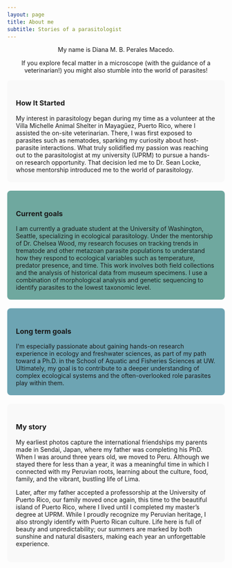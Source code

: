 ```yaml
---
layout: page
title: About me
subtitle: Stories of a parasitologist
---
```


<p style="text-align:center;">My name is Diana M. B. Perales Macedo.</p>

<p style="text-align:center;">If you explore fecal matter in a microscope (with the guidance of a veterinarian!) you might also stumble into the world of parasites!</p> 


<div id="slideshow" style="max-width:600px; margin:auto;">
  <img src="/assets/img/field1.jpg" style="width:100%; display:none;">
  <img src="/assets/img/field2.jpg" style="width:100%; display:none;">
  <img src="/assets/img/field3.jpg" style="width:100%; display:none;">
  <img src="/assets/img/field4.jpg" style="width:100%; display:none;">
  <img src="/assets/img/field5.jpg" style="width:100%; display:none;">
  <img src="/assets/img/field6.jpg" style="width:100%; display:none;">
  <img src="/assets/img/field7.jpg" style="width:100%; display:none;">
  <img src="/assets/img/field8.jpg" style="width:100%; display:none;">
  <img src="/assets/img/fieldh9.jpg" style="width:100%; display:none;">
  <img src="/assets/img/field10.jpg" style="width:100%; display:none;">
  <img src="/assets/img/field11.jpg" style="width:100%; display:none;">
  <img src="/assets/img/field12.jpg" style="width:100%; display:none;">
  <img src="/assets/img/fieldh13.jpg" style="width:100%; display:none;">
  <img src="/assets/img/field14.jpg" style="width:100%; display:none;">
  <img src="/assets/img/field15.jpg" style="width:100%; display:none;">
  <img src="/assets/img/field16.jpg" style="width:100%; display:none;">
  <img src="/assets/img/fieldh17.jpg" style="width:100%; display:none;">
  <img src="/assets/img/field18.jpg" style="width:100%; display:none;">
  <img src="/assets/img/field19.jpg" style="width:100%; display:none;">
</div>

<script>
  let slideIndex = 0;
  const slides = document.querySelectorAll("#slideshow img");

  function showSlides() {
    for (let i = 0; i < slides.length; i++) {
      slides[i].style.display = "none";
    }
    slideIndex++;
    if (slideIndex > slides.length) { slideIndex = 1; }
    slides[slideIndex - 1].style.display = "block";
    setTimeout(showSlides, 3000);
  }

  document.addEventListener("DOMContentLoaded", showSlides);
</script>

<div style="background-color:#f9f9f9; padding:20px; border-radius:8px; margin-bottom:20px;">
  <h3>How It Started</h3>
     My interest in parasitology began during my time as a volunteer at the Villa Michelle Animal Shelter in Mayagüez, Puerto Rico, where I assisted the on-site veterinarian. There, I was first exposed to parasites such as nematodes, sparking my curiosity about host-parasite interactions. What truly solidified my passion was reaching out to the parasitologist at my university (UPRM) to pursue a hands-on research opportunity. That decision led me to Dr. Sean Locke, whose mentorship introduced me to the world of parasitology. 

</div>

<div style="background-color:#6FA89F; padding:20px; border-radius:8px; margin-bottom:20px;">
  <h3>Current goals</h3>
     I am currently a graduate student at the University of Washington, Seattle, specializing in ecological parasitology. Under the mentorship of Dr. Chelsea Wood, my research focuses on tracking trends in trematode and other metazoan parasite populations to understand how they respond to ecological variables such as temperature, predator presence, and time. This work involves both field collections and the analysis of historical data from museum specimens. I use a combination of morphological analysis and genetic sequencing to identify parasites to the lowest taxonomic level. 

</div>

<div style="background-color:#6DA4B3; padding:20px; border-radius:8px; margin-bottom:20px;">
  <h3>Long term goals</h3>
   I'm especially passionate about gaining hands-on research experience in ecology and freshwater sciences, as part of my path toward a Ph.D. in the School of Aquatic and Fisheries Sciences at UW. Ultimately, my goal is to contribute to a deeper understanding of complex ecological systems and the often-overlooked role parasites play within them. 

</div>

<!-- Second carousel -->
<div id="slide" style="max-width:600px; margin:auto;">
  <img src="/assets/img/story1.jpg" style="width:100%; display:none;">
  <img src="/assets/img/story2.jpg" style="width:100%; display:none;">
</div>

<script>
  let storyIndex = 0;
  const storySlides = document.querySelectorAll("#slide img");

  function showStory() {
    for (let i = 0; i < storySlides.length; i++) {
      storySlides[i].style.display = "none";
    }
    storyIndex++;
    if (storyIndex > storySlides.length) { storyIndex = 1; }
    storySlides[storyIndex - 1].style.display = "block";
    setTimeout(showStory, 3000);
  }

  // Start both carousels
  document.addEventListener("DOMContentLoaded", function () {
    showSlideshow();
    showStory();
  });
</script>

<div style="background-color:#f9f9f9; padding:20px; border-radius:8px; margin-bottom:20px;">
  <h3>My story</h3>
  My earliest photos capture the international friendships my parents made in Sendai, Japan, where my father was completing his PhD. When I was around three years old, we moved to Peru. Although we stayed there for less than a year, it was a meaningful time in which I connected with my Peruvian roots, learning about the culture, food, family, and the vibrant, bustling life of Lima. 

   Later, after my father accepted a professorship at the University of Puerto Rico, our family moved once again, this time to the beautiful island of Puerto Rico, where I lived until I completed my master’s degree at UPRM. While I proudly recognize my Peruvian heritage, I also strongly identify with Puerto Rican culture. Life here is full of beauty and unpredictability; our summers are marked by both sunshine and natural disasters, making each year an unforgettable experience.  <p>
